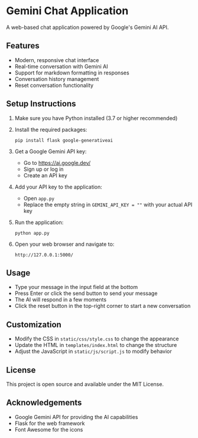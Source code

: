 # Gemini Chat Application

A web-based chat application powered by Google's Gemini AI API.

## Features

- Modern, responsive chat interface
- Real-time conversation with Gemini AI
- Support for markdown formatting in responses
- Conversation history management
- Reset conversation functionality

## Setup Instructions

1. Make sure you have Python installed (3.7 or higher recommended)

2. Install the required packages:
   ```
   pip install flask google-generativeai
   ```

3. Get a Google Gemini API key:
   - Go to https://ai.google.dev/
   - Sign up or log in
   - Create an API key

4. Add your API key to the application:
   - Open `app.py`
   - Replace the empty string in `GEMINI_API_KEY = ""` with your actual API key

5. Run the application:
   ```
   python app.py
   ```

6. Open your web browser and navigate to:
   ```
   http://127.0.0.1:5000/
   ```

## Usage

- Type your message in the input field at the bottom
- Press Enter or click the send button to send your message
- The AI will respond in a few moments
- Click the reset button in the top-right corner to start a new conversation

## Customization

- Modify the CSS in `static/css/style.css` to change the appearance
- Update the HTML in `templates/index.html` to change the structure
- Adjust the JavaScript in `static/js/script.js` to modify behavior

## License

This project is open source and available under the MIT License.

## Acknowledgements

- Google Gemini API for providing the AI capabilities
- Flask for the web framework
- Font Awesome for the icons
